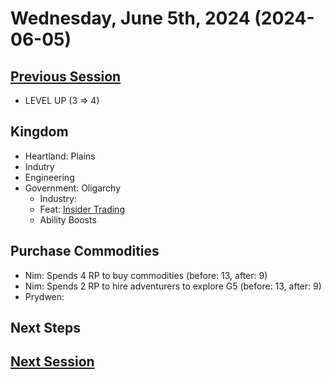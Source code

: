# Wednesday, June 5th, 2024 (2024-06-05)

## [Previous Session](./2024-05-22.md)

 - LEVEL UP (3 => 4)

## Kingdom

- Heartland: Plains
- Indutry
- Engineering
- Government: Oligarchy
   - Industry:
   - Feat: [Insider Trading](https://2e.aonprd.com/Feats.aspx?ID=3915)
   - Ability Boosts

## Purchase Commodities

- Nim: Spends 4 RP to buy commodities (before: 13, after: 9)
- Nim: Spends 2 RP to hire adventurers to explore G5 (before: 13, after: 9)
- Prydwen: 

## Next Steps

## [Next Session](./2024-XX-XX.md)
